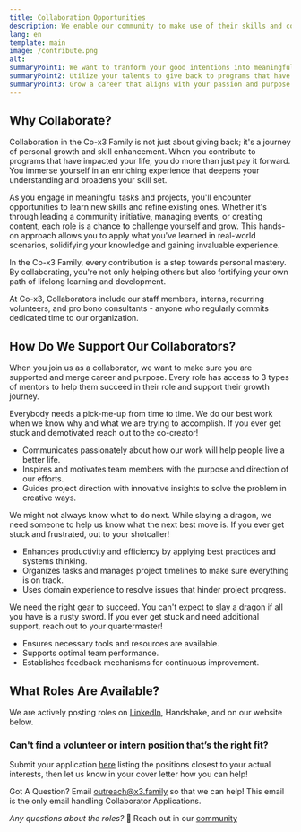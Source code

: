 ```yaml
---
title: Collaboration Opportunities
description: We enable our community to make use of their skills and commit regular time towards supporting programs that have benefited their growth journeys.
lang: en
template: main
image: /contribute.png
alt: 
summaryPoint1: We want to tranform your good intentions into meaningful work.
summaryPoint2: Utilize your talents to give back to programs that have helped you.
summaryPoint3: Grow a career that aligns with your passion and purpose.
---
```


## Why Collaborate?

Collaboration in the Co-x3 Family is not just about giving back; it's a journey of personal growth and skill enhancement. When you contribute to programs that have impacted your life, you do more than just pay it forward. You immerse yourself in an enriching experience that deepens your understanding and broadens your skill set.

As you engage in meaningful tasks and projects, you'll encounter opportunities to learn new skills and refine existing ones. Whether it's through leading a community initiative, managing events, or creating content, each role is a chance to challenge yourself and grow. This hands-on approach allows you to apply what you've learned in real-world scenarios, solidifying your knowledge and gaining invaluable experience.

In the Co-x3 Family, every contribution is a step towards personal mastery. By collaborating, you're not only helping others but also fortifying your own path of lifelong learning and development.

At Co-x3, Collaborators include our staff members, interns, recurring volunteers, and pro bono consultants - anyone who regularly commits dedicated time to our organization.

## How Do We Support Our Collaborators?

When you join us as a collaborator, we want to make sure you are supported and merge career and purpose. Every role has access to 3 types of mentors to help them succeed in their role and support their growth journey.

<ExpandableCard title="Co-Creator 👀" eventCategory="/make-positive-impact/collaborate" eventName="clicked strategist" contentPreview="The Visionary - Helps you find meaning and direction in your journey of doing good.">

Everybody needs a pick-me-up from time to time. We do our best work when we know why and what we are trying to accomplish. If you ever get stuck and demotivated reach out to the co-creator!

- Communicates passionately about how our work will help people live a better life.
- Inspires and motivates team members with the purpose and direction of our efforts.
- Guides project direction with innovative insights to solve the problem in creative ways.

</ExpandableCard>

<ExpandableCard title="Project Manager  📢" eventCategory="/make-positive-impact/collaborate" eventName="clicked project manager" contentPreview="The Shotcaller - Helps you find the best way to achieve your objectives.">

We might not always know what to do next. While slaying a dragon, we need someone to help us know what the next best move is. If you ever get stuck and frustrated, out to your shotcaller!

- Enhances productivity and efficiency by applying best practices and systems thinking. 
- Organizes tasks and manages project timelines to make sure everything is on track.
- Uses domain experience to resolve issues that hinder project progress.

</ExpandableCard>

<ExpandableCard title="Team Success Manager 📦" eventCategory="/make-positive-impact/collaborate" eventName="clicked team success" contentPreview="The Quartermaster - Helps you have access the all the resources you need to succeed.">

We need the right gear to succeed. You can't expect to slay a dragon if all you have is a rusty sword. If you ever get stuck and need additional support, reach out to your quartermaster!

- Ensures necessary tools and resources are available.
- Supports optimal team performance.
- Establishes feedback mechanisms for continuous improvement.

</ExpandableCard>

## What Roles Are Available?

We are actively posting roles on [LinkedIn](https://linkedin.com/company/thex3family/jobs), Handshake, and on our website below.

<JobBoard locale='en' />

### Can't find a volunteer or intern position that’s the right fit?

Submit your application [here](https://form.questionscout.com/66a68e4f01ef84376a16af58) listing the positions closest to your actual interests, then let us know in your cover letter how you can help! 

Got A Question? Email outreach@x3.family so that we can help! This email is the only email handling Collaborator Applications.

_Any questions about the roles?_ 🤔 Reach out in our [community](https://our.x3.family/)
